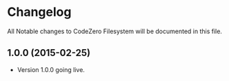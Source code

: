 # Changelog

All Notable changes to CodeZero Filesystem will be documented in this file.

## 1.0.0 (2015-02-25)

- Version 1.0.0 going live.
